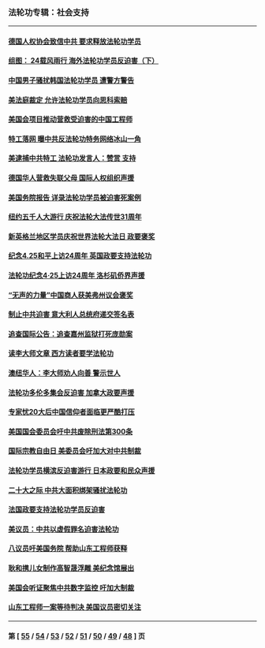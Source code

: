### 法轮功专辑：社会支持
---
#### [德国人权协会致信中共 要求释放法轮功学员](../../pages/nf4386/n14045330.md?08230430) 
#### [组图： 24载风雨行 海外法轮功学员反迫害（下）](../../pages/nf4386/n14030279.md?08230430) 
#### [中国男子骚扰韩国法轮功学员 遭警方警告](../../pages/nf4386/n14033245.md?08230430) 
#### [美法庭裁定 允许法轮功学员向思科索赔](../../pages/nf4386/n14030620.md?08230430) 
#### [美国会项目推动营救受迫害的中国工程师](../../pages/nf4386/n14019887.md?08230430) 
#### [特工落网 曝中共反法轮功特务网络冰山一角](../../pages/nf4386/n14006412.md?08230430) 
#### [美逮捕中共特工 法轮功发言人：赞赏 支持](../../pages/nf4386/n14005107.md?08230430) 
#### [德国华人营救失联父母 国际人权组织声援](../../pages/nf4386/n14002019.md?08230430) 
#### [美国务院报告 详录法轮功学员被迫害死案例](../../pages/nf4386/n13997752.md?08230430) 
#### [纽约五千人大游行 庆祝法轮大法传世31周年](../../pages/nf4386/n13995110.md?08230430) 
#### [新英格兰地区学员庆祝世界法轮大法日 政要褒奖](../../pages/nf4386/n13990800.md?08230430) 
#### [纪念4.25和平上访24周年 英国政要支持法轮功](../../pages/nf4386/n13984057.md?08230430) 
#### [法轮功纪念4·25上访24周年 洛杉矶侨界声援](../../pages/nf4386/n13978796.md?08230430) 
#### [“无声的力量”中国商人获美弗州议会褒奖](../../pages/nf4386/n13941208.md?08230430) 
#### [制止中共迫害 意大利人总统府递交签名表](../../pages/nf4386/n13933726.md?08230430) 
#### [追查国际公告：追查嘉州监狱打死庞勋案](../../pages/nf4386/n13933461.md?08230430) 
#### [读李大师文章 西方读者要学法轮功](../../pages/nf4386/n13925142.md?08230430) 
#### [澳纽华人：李大师劝人向善 警示世人](../../pages/nf4386/n13924146.md?08230430) 
#### [法轮功多伦多集会反迫害 加拿大政要声援](../../pages/nf4386/n13881303.md?08230430) 
#### [专家忧20大后中国信仰者面临更严酷打压](../../pages/nf4386/n13874993.md?08230430) 
#### [美国国会委员会吁中共废除刑法第300条](../../pages/nf4386/n13868121.md?08230430) 
#### [国际宗教自由日 美委员会吁加大对中共制裁](../../pages/nf4386/n13855021.md?08230430) 
#### [法轮功学员横滨反迫害游行 日本政要和民众声援](../../pages/nf4386/n13847132.md?08230430) 
#### [二十大之际 中共大面积绑架骚扰法轮功](../../pages/nf4386/n13846381.md?08230430) 
#### [法国政要支持法轮功学员反迫害](../../pages/nf4386/n13841970.md?08230430) 
#### [美议员：中共以虚假罪名迫害法轮功](../../pages/nf4386/n13841083.md?08230430) 
#### [八议员吁美国务院 帮助山东工程师获释](../../pages/nf4386/n13836379.md?08230430) 
#### [耿和携儿女制作高智晟浮雕 美纪念馆展出](../../pages/nf4386/n13829624.md?08230430) 
#### [美国会听证聚焦中共数字监控 吁加大制裁](../../pages/nf4386/n13825083.md?08230430) 
#### [山东工程师一案等待判决 美国议员密切关注](../../pages/nf4386/n13815065.md?08230430) 

---
#### 第 [ [55](./55.md?08230430) / [54](./54.md?08230430) / [53](./53.md?08230430) / [52](./52.md?08230430) / [51](./51.md?08230430) / [50](./50.md?08230430) / [49](./49.md?08230430) / [48](./48.md?08230430) ] 页
